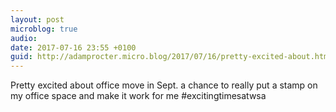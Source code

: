 ```yaml
---
layout: post
microblog: true
audio: 
date: 2017-07-16 23:55 +0100
guid: http://adamprocter.micro.blog/2017/07/16/pretty-excited-about.html
---
```

Pretty excited about office move in Sept. a chance to really put a stamp on my office space and make it work for me #excitingtimesatwsa
